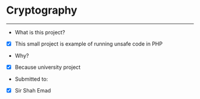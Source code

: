 # Cryptography
---
- What is this project?
- [x] This small project is example of running unsafe code in PHP

- Why?
- [x] Because university project

- Submitted to:
- [x] Sir Shah Emad